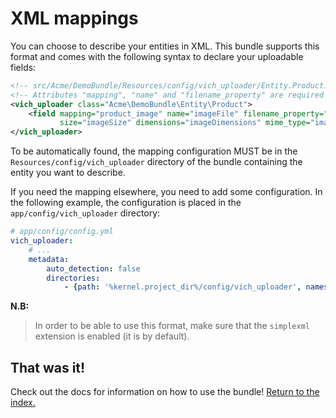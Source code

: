 XML mappings
============

You can choose to describe your entities in XML. This bundle supports this
format and comes with the following syntax to declare your uploadable fields:

```xml
<!-- src/Acme/DemoBundle/Resources/config/vich_uploader/Entity.Product.xml -->
<!-- Attributes "mapping", "name" and "filename_property" are required -->
<vich_uploader class="Acme\DemoBundle\Entity\Product">
    <field mapping="product_image" name="imageFile" filename_property="imageName"
           size="imageSize" dimensions="imageDimensions" mime_type="imageMimeType" original_name="imageOriginalName" />
</vich_uploader>
```

To be automatically found, the mapping configuration MUST be in the `Resources/config/vich_uploader`
directory of the bundle containing the entity you want to describe.

If you need the mapping elsewhere, you need to add some configuration.
In the following example, the configuration is placed in the `app/config/vich_uploader` directory:

```yaml
# app/config/config.yml
vich_uploader:
    # ...
    metadata:
        auto_detection: false
        directories:
            - {path: '%kernel.project_dir%/config/vich_uploader', namespace_prefix: 'Acme'}
```

**N.B:**

> In order to be able to use this format, make sure that the `simplexml`
> extension is enabled (it is by default).


## That was it!

Check out the docs for information on how to use the bundle! [Return to the
index.](../index.md)
